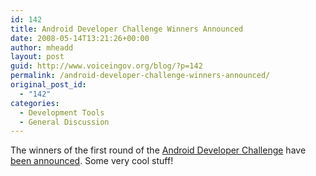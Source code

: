 ```yaml
---
id: 142
title: Android Developer Challenge Winners Announced
date: 2008-05-14T13:21:26+00:00
author: mheadd
layout: post
guid: http://www.voiceingov.org/blog/?p=142
permalink: /android-developer-challenge-winners-announced/
original_post_id:
  - "142"
categories:
  - Development Tools
  - General Discussion
---
```

The winners of the first round of the [Android Developer Challenge](http://code.google.com/android/adc.html) have [been announced](http://phandroid.com/2008/05/10/adc-round-1-winners/). Some very cool stuff!